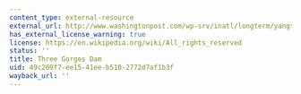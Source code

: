 ```yaml
---
content_type: external-resource
external_url: http://www.washingtonpost.com/wp-srv/inatl/longterm/yangtze/stories/facts.htm
has_external_license_warning: true
license: https://en.wikipedia.org/wiki/All_rights_reserved
status: ''
title: Three Gorges Dam
uid: 49c209f7-ee15-41ee-b510-2772d7af1b3f
wayback_url: ''
---
```

